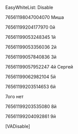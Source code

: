 EasyWhiteList: Disable

76561198047004070  Миша

76561199204177970  0й

76561199053248345  1й

76561199053356036  2й

76561199057840836  3й

76561199057952247  4й Сергей
                   
76561199062982104  5й

76561199203514653  6й

7ого нет
                   
76561199203535080  8й

76561199204092861  9й

[VADisable]
